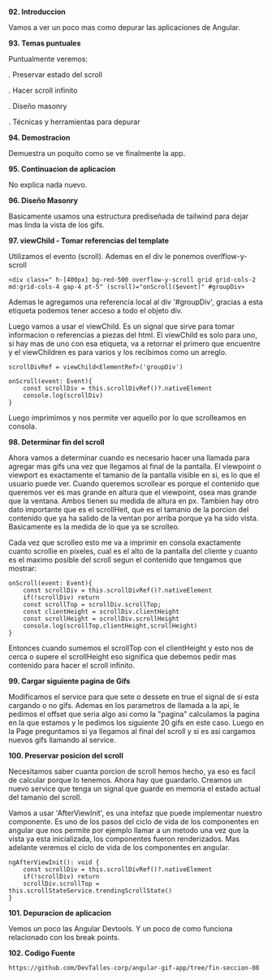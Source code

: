 **92. Introduccion**

Vamos a ver un poco mas como depurar las aplicaciones de Angular.

**93. Temas puntuales**

Puntualmente veremos:

. Preservar estado del scroll

. Hacer scroll infinito

. Diseño masonry

. Técnicas y herramientas para depurar

**94. Demostracion**

Demuestra un poquito como se ve finalmente la app.

**95. Continuacion de aplicacion**

No explica nada nuevo.

**96. Diseño Masonry**


Basicamente usamos una estructura prediseñada de tailwind para dejar mas linda la vista de los gifs.

**97. viewChild - Tomar referencias del template**

Utilizamos el evento (scroll). Ademas en el div le ponemos overlflow-y-scroll

    <div class=" h-[400px] bg-red-500 overflow-y-scroll grid grid-cols-2 md:grid-cols-4 gap-4 pt-5" (scroll)="onScroll($event)" #groupDiv>

Ademas le agregamos una referencia local al div '#groupDiv', gracias a esta etiqueta podemos tener acceso a todo el objeto div.

Luego vamos a usar el viewChild. Es un signal que sirve para tomar informacion o referencias a piezas del html. El viewChild es solo para uno, si hay mas de uno con esa etiqueta, va a retornar el primero que encuentre y el viewChildren es para varios y los recibimos como un arreglo.


    scrollDivRef = viewChild<ElementRef>('groupDiv')

    onScroll(event: Event){
        const scrollDiv = this.scrollDivRef()?.nativeElement
        console.log(scrollDiv)
    }

Luego imprimimos y nos permite ver aquello por lo que scrolleamos en consola. 

**98. Determinar fin del scroll**

Ahora vamos a determinar cuando es necesario hacer una llamada para agregar mas gifs una vez que llegamos al final de la pantalla. El viewpoint o viewport es exactamente el tamanio de la pantalla visible en si, es lo que el usuario puede ver. Cuando queremos scrollear es porque el contenido que queremos ver es mas grande en altura que el viewpoint, osea mas grande que la ventana. Ambos tienen su medida de altura en px. Tambien hay otro dato importante que es el scrollHeit, que es el tamanio de la porcion del contenido que ya ha salido de la ventan por arriba porque ya ha sido vista. Basicamente es la medida de lo que ya se scrolleo. 


Cada vez que scrolleo esto me va a imprimir en consola exactamente cuanto scrollie en pixeles, cual es el alto de la pantalla del cliente y cuanto es el maximo posible del scroll segun el contenido que tengamos que mostrar:

    onScroll(event: Event){
        const scrollDiv = this.scrollDivRef()?.nativeElement
        if(!scrollDiv) return 
        const scrollTop = scrollDiv.scrollTop;
        const clientHeight = scrollDiv.clientHeight
        const scrollHeight = scrollDiv.scrollHeight
        console.log(scrollTop,clientHeight,scrollHeight)
    }

Entonces cuando sumemos el scrollTop con el clientHeight y esto nos de cerca o supere el scrollHeight eso significa que debemos pedir mas contenido para hacer el scroll infinito.

**99. Cargar siguiente pagina de Gifs**

Modificamos el service para que sete o dessete en true el signal de si esta cargando o no gifs. Ademas en los parametros de llamada a la api, le pedimos el offset que seria algo asi como la "pagina" calculamos la pagina en la que estamos y le pedimos los siguiente 20 gifs en este caso. Luego en la Page preguntamos si ya llegamos al final del scroll y si es asi cargamos nuevos gifs llamando al service. 

**100. Preservar posicion del scroll**

Necesitamos saber cuanta porcion de scroll hemos hecho, ya eso es facil de calcular porque lo tenemos. Ahora hay que guardarlo. Creamos un nuevo service que tenga un signal que guarde en memoria el estado actual del tamanio del scroll.

Vamos a usar 'AfterViewInit', es una intefaz que puede implementar nuestro componente. Es uno de los pasos del ciclo de vida de los componentes en angular que nos permite por ejemplo llamar a un metodo una vez que la vista ya esta inicializada, los componentes fueron renderizados. Mas adelante veremos el ciclo de vida de los componentes en angular.

    ngAfterViewInit(): void {
        const scrollDiv = this.scrollDivRef()?.nativeElement
        if(!scrollDiv) return
        scrollDiv.scrollTop = this.scrollStateService.trendingScrollState()
    }

**101. Depuracion de aplicacion**

Vemos un poco las Angular Devtools. Y un poco de como funciona relacionado con los break points.

**102. Codigo Fuente**

    https://github.com/DevTalles-corp/angular-gif-app/tree/fin-seccion-08